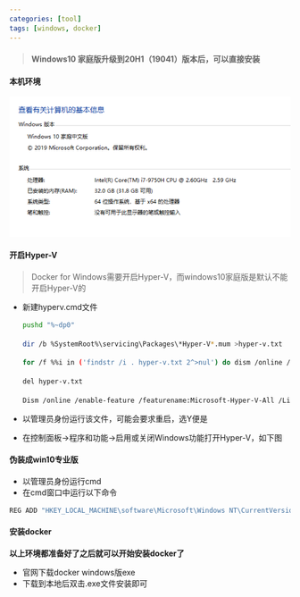 ```yaml
---
categories: [tool]
tags: [windows, docker]
---
```


> #### Windows10 家庭版升级到20H1（19041）版本后，可以直接安装


#### 本机环境
![image.png](https://raw.githubusercontent.com/vinceDa/image-host/main/img/1598580128521-943eeaaf-1fc5-4813-ba8d-b8e29814ce79-20231102085441082.png)

#### 开启Hyper-V

> Docker for Windows需要开启Hyper-V，而windows10家庭版是默认不能开启Hyper-V的


- 新建hyperv.cmd文件

  ```bash
  pushd "%~dp0"
  
  dir /b %SystemRoot%\servicing\Packages\*Hyper-V*.mum >hyper-v.txt
  
  for /f %%i in ('findstr /i . hyper-v.txt 2^>nul') do dism /online /norestart /add-package:"%SystemRoot%\servicing\Packages\%%i"
  
  del hyper-v.txt
  
  Dism /online /enable-feature /featurename:Microsoft-Hyper-V-All /LimitAccess /ALL
  ```

  
- 以管理员身份运行该文件，可能会要求重启，选Y便是
- 在控制面板->程序和功能->启用或关闭Windows功能打开Hyper-V，如下图

#### 伪装成win10专业版

- 以管理员身份运行cmd
- 在cmd窗口中运行以下命令
```bash
REG ADD "HKEY_LOCAL_MACHINE\software\Microsoft\Windows NT\CurrentVersion" /v EditionId /T REG_EXPAND_SZ /d Professional /F
```

#### 安装docker

**以上环境都准备好了之后就可以开始安装docker了**

- 官网下载docker windows版exe
- 下载到本地后双击.exe文件安装即可
